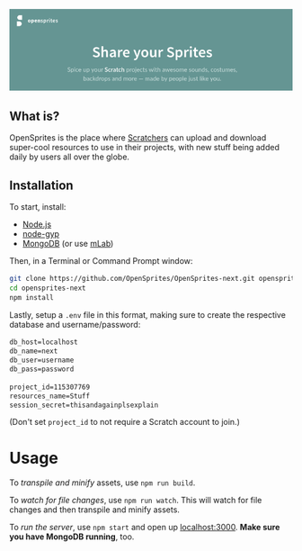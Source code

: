 <p align='center'>
  <a href='#'><img src='https://raw.githubusercontent.com/OpenSprites/OpenSprites-next/master/screenshot.png'></a>
</p>

## What is?
OpenSprites is the place where [Scratchers](https://wiki.scratch.mit.edu/wiki/Scratcher) can upload and download super-cool resources to use in their projects, with new stuff being added daily by users all over the globe.

## Installation
To start, install:
- [Node.js](https://nodejs.org/)
- [node-gyp](https://github.com/nodejs/node-gyp#installation)
- [MongoDB](https://www.mongodb.com/download-center#community) (or use [mLab](https://mlab.com/))

Then, in a Terminal or Command Prompt window:

```sh
git clone https://github.com/OpenSprites/OpenSprites-next.git opensprites-next
cd opensprites-next
npm install
```

Lastly, setup a `.env` file in this format, making sure to create the respective database and username/password:

```
db_host=localhost
db_name=next
db_user=username
db_pass=password

project_id=115307769
resources_name=Stuff
session_secret=thisandagainplsexplain
```

(Don't set `project_id` to not require a Scratch account to join.)

# Usage

To *transpile and minify* assets, use `npm run build`.  

To *watch for file changes*, use `npm run watch`. This will watch for file changes and then transpile and minify assets.  

To *run the server*, use `npm start` and open up [localhost:3000](http://localhost:3000/). **Make sure you have MongoDB running**, too.